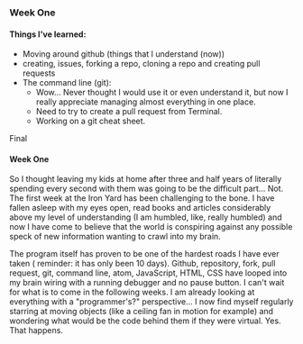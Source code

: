 ### Week One

#### Things I've learned:

- Moving around github (things that I understand (now))
 - creating, issues, forking a repo, cloning a repo and creating pull requests
 - The command line (git):
   - Wow... Never thought I would use it or even understand it, but now I really appreciate managing almost everything in one place.
   - Need to try to create a pull request from Terminal. 
   - Working on a git cheat sheet.

Final 

#### Week One

So I thought leaving my kids at home after three and half years of literally spending every second with them was going to be the difficult part… Not. The first week at the Iron Yard has been challenging to the bone. I have fallen asleep with my eyes open, read books and articles considerably above my level of understanding (I am humbled, like, really humbled) and now I have come to believe that the world is conspiring against any possible speck of new information wanting to crawl into my brain. 

The program itself has proven to be one of the hardest roads I have ever taken ( reminder: it has only been 10 days). Github, repository, fork, pull request, git, command line, atom, JavaScript, HTML, CSS have looped into my brain wiring with a running debugger and no pause button. I can't wait for what is to come in the following weeks. I am already looking at everything with a "programmer's?" perspective... I now find myself regularly starring at moving objects (like a ceiling fan in motion for example) and wondering what would be the code behind them if they were virtual. Yes. That happens.  







